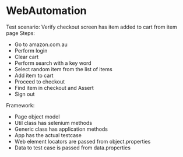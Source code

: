 # WebAutomation

Test scenario: Verify checkout screen has item added to cart from item page
Steps:
- Go to amazon.com.au
- Perform login
- Clear cart
- Perform search with a key word
- Select random item from the list of items
- Add item to cart
- Proceed to checkout
- Find item in checkout and Assert
- Sign out

Framework:
- Page object model
- Util class has selenium methods
- Generic class has application methods
- App has the actual testcase
- Web element locators are passed from object.properties
- Data to test case is passed from data.properties
